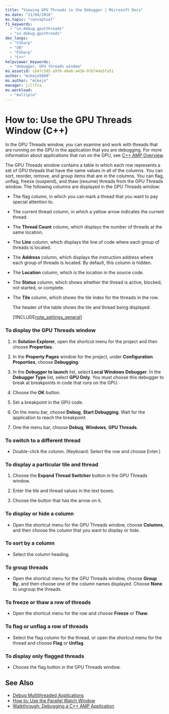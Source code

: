 ```yaml
---
title: "Viewing GPU Threads in the Debugger | Microsoft Docs"
ms.date: "11/04/2016"
ms.topic: "conceptual"
f1_keywords:
  - "vs.debug.gputthreads"
  - "vs.debug.gputhreads"
dev_langs:
  - "CSharp"
  - "VB"
  - "FSharp"
  - "C++"
helpviewer_keywords:
  - "debugger, GPU threads window"
ms.assetid: c647c502-a9f0-48e0-a430-976744a5fa51
author: "mikejo5000"
ms.author: "mikejo"
manager: jillfra
ms.workload:
  - "multiple"
---
```

# How to: Use the GPU Threads Window (C++)
In the GPU Threads window, you can examine and work with threads that are running on the GPU in the application that you are debugging. For more information about applications that run on the GPU, see [C++ AMP Overview](/cpp/parallel/amp/cpp-amp-overview).

 The GPU Threads window contains a table in which each row represents a set of GPU threads that have the same values in all of the columns. You can sort, reorder, remove, and group items that are in the columns. You can flag, unflag, freeze (suspend), and thaw (resume) threads from the GPU Threads window. The following columns are displayed in the GPU Threads window:

- The flag column, in which you can mark a thread that you want to pay special attention to.

- The current thread column, in which a yellow arrow indicates the current thread.

- The **Thread Count** column, which displays the number of threads at the same location.

- The **Line** column, which displays the line of code where each group of threads is located.

- The **Address** column, which displays the instruction address where each group of threads is located. By default, this column is hidden.

- The **Location** column, which is the location in the source code.

- The **Status** column, which shows whether the thread is active, blocked, not started, or complete.

- The **Tile** column, which shows the tile index for the threads in the row.

  The header of the table shows the tile and thread being displayed.

  [!INCLUDE[note_settings_general](../data-tools/includes/note_settings_general_md.md)]

### To display the GPU Threads window

1.  In **Solution Explorer**, open the shortcut menu for the project and then choose **Properties**.

2.  In the **Property Pages** window for the project, under **Configuration Properties**, choose **Debugging**.

3.  In the **Debugger to launch** list, select **Local Windows Debugger**. In the **Debugger Type** list, select **GPU Only**. You must choose this debugger to break at breakpoints in code that runs on the GPU.

4.  Choose the **OK** button.

5.  Set a breakpoint in the GPU code.

6.  On the menu bar, choose **Debug**, **Start Debugging**. Wait for the application to reach the breakpoint.

7.  One the menu bar, choose **Debug**, **Windows**, **GPU Threads**.

### To switch to a different thread

-   Double-click the column. (Keyboard: Select the row and choose Enter.)

### To display a particular tile and thread

1.  Choose the **Expand Thread Switcher** button in the GPU Threads window.

2.  Enter the tile and thread values in the text boxes.

3.  Choose the button that has the arrow on it.

### To display or hide a column

-   Open the shortcut menu for the GPU Threads window, choose **Columns**, and then choose the column that you want to display or hide.

### To sort by a column

-   Select the column heading.

### To group threads

-   Open the shortcut menu for the GPU Threads window, choose **Group By**, and then choose one of the column names displayed. Choose **None** to ungroup the threads.

### To freeze or thaw a row of threads

-   Open the shortcut menu for the row and choose **Freeze** or **Thaw**.

### To flag or unflag a row of threads

-   Select the flag column for the thread, or open the shortcut menu for the thread and choose **Flag** or **Unflag**.

### To display only flagged threads

-   Choose the flag button in the GPU Threads window.

## See Also
- [Debug Multithreaded Applications](../debugger/debug-multithreaded-applications-in-visual-studio.md)
- [How to: Use the Parallel Watch Window](../debugger/how-to-use-the-parallel-watch-window.md)
- [Walkthrough: Debugging a C++ AMP Application](/cpp/parallel/amp/walkthrough-debugging-a-cpp-amp-application)